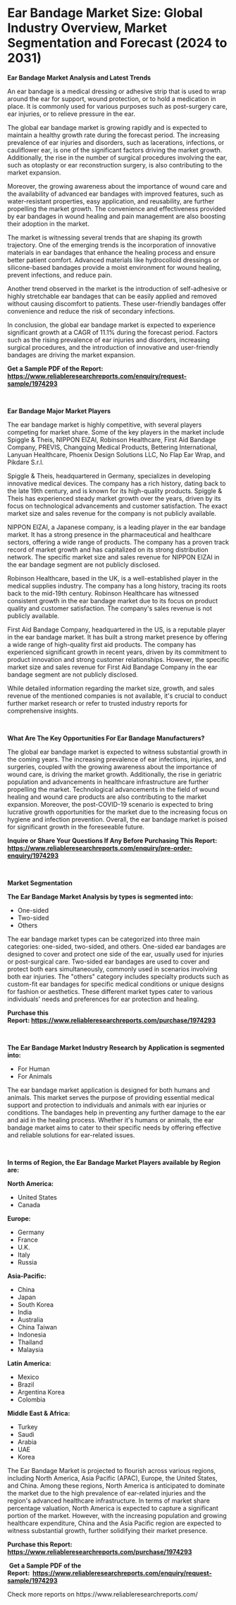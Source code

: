 <p><h1>Ear Bandage Market Size: Global Industry Overview, Market Segmentation and Forecast (2024 to 2031)</h1></p><p><strong>Ear Bandage Market Analysis and Latest Trends</strong></p>
<p><p>An ear bandage is a medical dressing or adhesive strip that is used to wrap around the ear for support, wound protection, or to hold a medication in place. It is commonly used for various purposes such as post-surgery care, ear injuries, or to relieve pressure in the ear.</p><p>The global ear bandage market is growing rapidly and is expected to maintain a healthy growth rate during the forecast period. The increasing prevalence of ear injuries and disorders, such as lacerations, infections, or cauliflower ear, is one of the significant factors driving the market growth. Additionally, the rise in the number of surgical procedures involving the ear, such as otoplasty or ear reconstruction surgery, is also contributing to the market expansion.</p><p>Moreover, the growing awareness about the importance of wound care and the availability of advanced ear bandages with improved features, such as water-resistant properties, easy application, and reusability, are further propelling the market growth. The convenience and effectiveness provided by ear bandages in wound healing and pain management are also boosting their adoption in the market.</p><p>The market is witnessing several trends that are shaping its growth trajectory. One of the emerging trends is the incorporation of innovative materials in ear bandages that enhance the healing process and ensure better patient comfort. Advanced materials like hydrocolloid dressings or silicone-based bandages provide a moist environment for wound healing, prevent infections, and reduce pain.</p><p>Another trend observed in the market is the introduction of self-adhesive or highly stretchable ear bandages that can be easily applied and removed without causing discomfort to patients. These user-friendly bandages offer convenience and reduce the risk of secondary infections.</p><p>In conclusion, the global ear bandage market is expected to experience significant growth at a CAGR of 11.1% during the forecast period. Factors such as the rising prevalence of ear injuries and disorders, increasing surgical procedures, and the introduction of innovative and user-friendly bandages are driving the market expansion.</p></p>
<p><strong>Get a Sample PDF of the Report:&nbsp; <a href="https://www.reliableresearchreports.com/enquiry/request-sample/1974293">https://www.reliableresearchreports.com/enquiry/request-sample/1974293</a></strong></p>
<p>&nbsp;</p>
<p><strong>Ear Bandage Major Market Players</strong></p>
<p><p>The ear bandage market is highly competitive, with several players competing for market share. Some of the key players in the market include Spiggle & Theis, NIPPON EIZAI, Robinson Healthcare, First Aid Bandage Company, PREVIS, Changqing Medical Products, Bettering International, Lanyuan Healthcare, Phoenix Design Solutions LLC, No Flap Ear Wrap, and Pikdare S.r.l.</p><p>Spiggle & Theis, headquartered in Germany, specializes in developing innovative medical devices. The company has a rich history, dating back to the late 19th century, and is known for its high-quality products. Spiggle & Theis has experienced steady market growth over the years, driven by its focus on technological advancements and customer satisfaction. The exact market size and sales revenue for the company is not publicly available.</p><p>NIPPON EIZAI, a Japanese company, is a leading player in the ear bandage market. It has a strong presence in the pharmaceutical and healthcare sectors, offering a wide range of products. The company has a proven track record of market growth and has capitalized on its strong distribution network. The specific market size and sales revenue for NIPPON EIZAI in the ear bandage segment are not publicly disclosed.</p><p>Robinson Healthcare, based in the UK, is a well-established player in the medical supplies industry. The company has a long history, tracing its roots back to the mid-19th century. Robinson Healthcare has witnessed consistent growth in the ear bandage market due to its focus on product quality and customer satisfaction. The company's sales revenue is not publicly available.</p><p>First Aid Bandage Company, headquartered in the US, is a reputable player in the ear bandage market. It has built a strong market presence by offering a wide range of high-quality first aid products. The company has experienced significant growth in recent years, driven by its commitment to product innovation and strong customer relationships. However, the specific market size and sales revenue for First Aid Bandage Company in the ear bandage segment are not publicly disclosed.</p><p>While detailed information regarding the market size, growth, and sales revenue of the mentioned companies is not available, it's crucial to conduct further market research or refer to trusted industry reports for comprehensive insights.</p></p>
<p>&nbsp;</p>
<p><strong>What Are The Key Opportunities For Ear Bandage Manufacturers?</strong></p>
<p><p>The global ear bandage market is expected to witness substantial growth in the coming years. The increasing prevalence of ear infections, injuries, and surgeries, coupled with the growing awareness about the importance of wound care, is driving the market growth. Additionally, the rise in geriatric population and advancements in healthcare infrastructure are further propelling the market. Technological advancements in the field of wound healing and wound care products are also contributing to the market expansion. Moreover, the post-COVID-19 scenario is expected to bring lucrative growth opportunities for the market due to the increasing focus on hygiene and infection prevention. Overall, the ear bandage market is poised for significant growth in the foreseeable future.</p></p>
<p><strong>Inquire or Share Your Questions If Any Before Purchasing This Report: <a href="https://www.reliableresearchreports.com/enquiry/pre-order-enquiry/1974293">https://www.reliableresearchreports.com/enquiry/pre-order-enquiry/1974293</a></strong></p>
<p>&nbsp;</p>
<p><strong>Market Segmentation</strong></p>
<p><strong>The Ear Bandage Market Analysis by types is segmented into:</strong></p>
<p><ul><li>One-sided</li><li>Two-sided</li><li>Others</li></ul></p>
<p><p>The ear bandage market types can be categorized into three main categories: one-sided, two-sided, and others. One-sided ear bandages are designed to cover and protect one side of the ear, usually used for injuries or post-surgical care. Two-sided ear bandages are used to cover and protect both ears simultaneously, commonly used in scenarios involving both ear injuries. The "others" category includes specialty products such as custom-fit ear bandages for specific medical conditions or unique designs for fashion or aesthetics. These different market types cater to various individuals' needs and preferences for ear protection and healing.</p></p>
<p><strong>Purchase this Report:&nbsp;<a href="https://www.reliableresearchreports.com/purchase/1974293">https://www.reliableresearchreports.com/purchase/1974293</a></strong></p>
<p>&nbsp;</p>
<p><strong>The Ear Bandage Market Industry Research by Application is segmented into:</strong></p>
<p><ul><li>For Human</li><li>For Animals</li></ul></p>
<p><p>The ear bandage market application is designed for both humans and animals. This market serves the purpose of providing essential medical support and protection to individuals and animals with ear injuries or conditions. The bandages help in preventing any further damage to the ear and aid in the healing process. Whether it's humans or animals, the ear bandage market aims to cater to their specific needs by offering effective and reliable solutions for ear-related issues.</p></p>
<p>&nbsp;</p>
<p><strong>In terms of Region, the Ear Bandage Market Players available by Region are:</strong></p>
<p>
    <p> <strong> North America: </strong>
        <ul>
            <li>United States</li>
            <li>Canada</li>
        </ul>
        </p> 
    <p> <strong> Europe: </strong>
        <ul>
            <li>Germany</li>
            <li>France</li>
            <li>U.K.</li>
            <li>Italy</li>
            <li>Russia</li>
        </ul>
        </p> 
    <p> <strong> Asia-Pacific: </strong>
        <ul>
            <li>China</li>
            <li>Japan</li>
            <li>South Korea</li>
            <li>India</li>
            <li>Australia</li>
            <li>China Taiwan</li>
            <li>Indonesia</li>
            <li>Thailand</li>
            <li>Malaysia</li>
        </ul>
        </p> 
    <p> <strong> Latin America: </strong>
        <ul>
            <li>Mexico</li>
            <li>Brazil</li>
            <li>Argentina Korea</li>
            <li>Colombia</li>
        </ul>
        </p> 
    <p> <strong> Middle East & Africa: </strong>
        <ul>
            <li>Turkey</li>
            <li>Saudi</li>
            <li>Arabia</li>
            <li>UAE</li>
            <li>Korea</li>
        </ul>
    </p>
    </p>
<p><p>The Ear Bandage Market is projected to flourish across various regions, including North America, Asia Pacific (APAC), Europe, the United States, and China. Among these regions, North America is anticipated to dominate the market due to the high prevalence of ear-related injuries and the region's advanced healthcare infrastructure. In terms of market share percentage valuation, North America is expected to capture a significant portion of the market. However, with the increasing population and growing healthcare expenditure, China and the Asia Pacific region are expected to witness substantial growth, further solidifying their market presence.</p></p>
<p><strong>Purchase this Report: <a href="https://www.reliableresearchreports.com/purchase/1974293">https://www.reliableresearchreports.com/purchase/1974293</a></strong></p>
<p>&nbsp;<strong>Get a Sample PDF of the Report:&nbsp;&nbsp;<a href="https://www.reliableresearchreports.com/enquiry/request-sample/1974293">https://www.reliableresearchreports.com/enquiry/request-sample/1974293</a></strong></p>
<p><strong></strong></p>
<p>Check more reports on https://www.reliableresearchreports.com/</p>